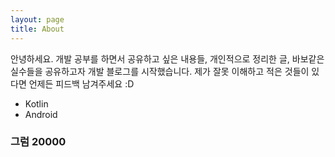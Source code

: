 ```yaml
---
layout: page
title: About
---
```


<p class="message">
  안녕하세요. 개발 공부를 하면서 공유하고 싶은 내용들, 개인적으로 정리한 글, 바보같은 실수들을 공유하고자 개발 블로그를 시작했습니다. 제가 잘못 이해하고 적은 것들이 있다면 언제든 피드백 남겨주세요 :D
</p>

- Kotlin
- Android

### 그럼 20000
